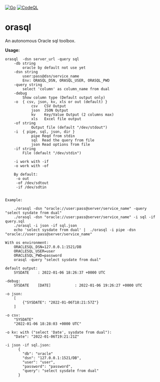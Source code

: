 [![Go](https://github.com/Tracnac/orasql/actions/workflows/go.yml/badge.svg)](https://github.com/Tracnac/orasql/actions/workflows/go.yml) [![CodeQL](https://github.com/Tracnac/orasql/actions/workflows/codeql-analysis.yml/badge.svg)](https://github.com/Tracnac/orasql/actions/workflows/codeql-analysis.yml)

# orasql
An autonomous Oracle sql toolbox.

__Usage:__
```man
orasql  -dsn server_url -query sql
    -db string
        oracle by default not use yet
    -dsn string
        user:pass@dsn/service_name
        Env: ORASQL_DSN, ORASQL_USER, ORASQL_PWD
    -query string
        select 'column' as column_name from dual
    -debug
        Show column type (Default output only)
    -o  { csv, json, kv, xls or out (default) }
            csv   CSV Output
            json  JSON Output
            kv    Key/Value Output (2 columns max)
            xls   Excel file output
    -of string
            Output file (default "/dev/stdout")
    -i  { pipe, sql, json, dir }
            pipe Reqd from stdin
            sql  Read the query from file
            json Read options from file
    -if string
        File (default "/dev/stdin")

    -i work with -if
    -o work with -of

    By default:
     -o out
     -of /dev/sdtout
     -if /dev/sdtin
     

Example:

    ./orasql -dsn "oracle://user:pass@server/service_name" -query "select sysdate from dual"
    ./orasql -dsn "oracle://user:pass@server/service_name" -i sql -if query.sql
    ./orasql -i json -if sql.json
    echo 'select sysdate from dual' |  ./orasql -i pipe -dsn "oracle://user:pass@server/service_name"

With os environment: 
    ORACLESQL_DSN=127.0.0.1:1521/DB
    ORACLESQL_USER=user
    ORACLESQL_PWD=password
    orasql -query "select sysdate from dual"

default output:
    SYSDATE    : 2022-01-06 18:26:37 +0000 UTC

-debug:
    SYSDATE    [DATE]           : 2022-01-06 19:26:27 +0000 UTC

-o json:
    [
        {"SYSDATE": "2022-01-06T18:21:57Z"}
    ]

-o csv:
    "SYSDATE"
    "2022-01-06 18:28:03 +0000 UTC"

-o kv: with ("select 'Date', sysdate from dual"):
    "Date": "2022-01-06T19:21:21Z"

-i json -if sql.json:
      {
        "db": "oracle"
        "dsn": "127.0.0.1:1521/DB",
        "user": "user",
        "password": "password",
        "query": "select sysdate from dual"
      }
```
